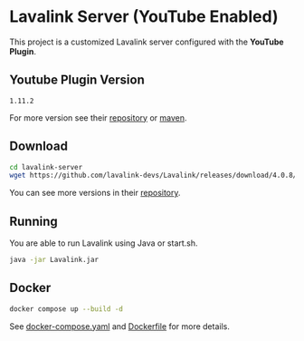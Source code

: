 # Lavalink Server (YouTube Enabled)
This project is a customized Lavalink server configured with the **YouTube Plugin**.

## Youtube Plugin Version
`1.11.2`

For more version see their [repository](https://github.com/lavalink-devs/youtube-source/releases) or [maven](https://maven.lavalink.dev/).

## Download
```bash
cd lavalink-server
wget https://github.com/lavalink-devs/Lavalink/releases/download/4.0.8/Lavalink.jar
```
You can see more versions in their [repository](https://github.com/lavalink-devs/Lavalink/releases).

## Running
You are able to run Lavalink using Java or start.sh.
```bash
java -jar Lavalink.jar
```

## Docker
```bash
docker compose up --build -d
```
See [docker-compose.yaml](docker-compose.yaml) and [Dockerfile](Dockerfile) for more details.
